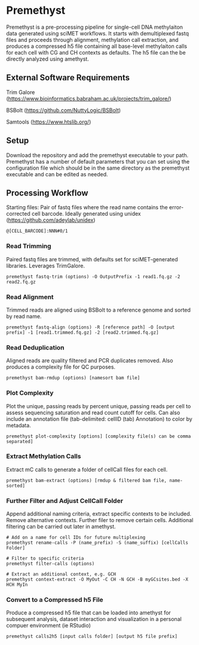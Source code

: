 # Premethyst
Premethyst is a pre-processing pipeline for single-cell DNA methylaiton data generated using sciMET workflows. It starts with demultiplexed fastq files and proceeds through alignment, methylation call extraction, and produces a compressed h5 file containing all base-level methylaiton calls for each cell with CG and CH contexts as defaults. The h5 file can the be directly analyzed using amethyst.

## External Software Requirements
Trim Galore (https://www.bioinformatics.babraham.ac.uk/projects/trim_galore/)

BSBolt (https://github.com/NuttyLogic/BSBolt)

Samtools (https://www.htslib.org/)
## Setup
Download the repository and add the premethyst executable to your path. Premethyst has a number of default parameters that you can set using the configuration file which should be in the same directory as the premethyst executable and can be edited as needed.
## Processing Workflow
Starting files: Pair of fastq files where the read name contains the error-corrected cell barcode. Ideally generated using unidex (https://github.com/adeylab/unidex)
```
@[CELL_BARCODE]:NNN#0/1
```
### Read Trimming
Paired fastq files are trimmed, with defaults set for sciMET-generated libraries. Leverages TrimGalore.
```
premethyst fastq-trim (options) -O OutputPrefix -1 read1.fq.gz -2 read2.fq.gz
```
### Read Alignment
Trimmed reads are aligned using BSBolt to a reference genome and sorted by read name.
```
premethyst fastq-align (options) -R [reference path] -O [output prefix] -1 [read1.trimmed.fq.gz] -2 [read2.trimmed.fq.gz]
```
### Read Deduplication
Aligned reads are quality filtered and PCR duplicates removed. Also produces a complexity file for QC purposes.
```
premethyst bam-rmdup (options) [namesort bam file]
```
### Plot Complexity
Plot the unique, passing reads by percent unique, passing reads per cell to assess sequencing saturation and read count cutoff for cells. Can also include an annotation file (tab-delimited: cellID (tab) Annotation) to color by metadata.
```
premethyst plot-complexity [options] [complexity file(s) can be comma separated]
```
### Extract Methylation Calls
Extract mC calls to generate a folder of cellCall files for each cell.
```
premethyst bam-extract (options) [rmdup & filtered bam file, name-sorted]
```
### Further Filter and Adjust CellCall Folder
Append additional naming criteria, extract specific contexts to be included. Remove alternative contexts. Further filer to remove certain cells. Additional filtering can be carried out later in amethyst.
```
# Add on a name for cell IDs for future multiplexing
premethyst rename-calls -P (name_prefix) -S (name_suffix) [cellCalls Folder]

# Filter to specific criteria
premethyst filter-calls (options)

# Extract an additional context, e.g. GCH
premethyst context-extract -O MyOut -C CH -N GCH -B myGCsites.bed -X HCH MyIn
```
### Convert to a Compressed h5 File
Produce a compressed h5 file that can be loaded into amethyst for subsequent analysis, dataset interaction and visualization in a personal compuer environment (ie RStudio)
```
premethyst calls2h5 [input calls folder] [output h5 file prefix]
```

